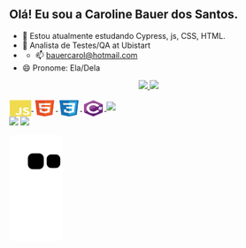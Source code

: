 ## Olá! Eu sou a Caroline Bauer dos Santos.

- 🌱 Estou atualmente estudando Cypress, js, CSS, HTML.
- 🏢 Analista de Testes/QA at Ubistart
- - 📫 bauercarol@hotmail.com
- 😄 Pronome: Ela/Dela
<div align="center">
  <a href="https://github.com/carolbauer">
  <img height="180em" src="https://github-readme-stats.vercel.app/api?username=carolbauer&show_icons=true&theme=dracula&include_all_commits=true&count_private=true"/>
    <img height="180em" src="https://github-readme-stats.vercel.app/api/top-langs/?username=carolbauer&layout=compact&langs_count=7&theme=dracula"/>
</div>
  <div style="display: inline_block"><br>
  <img align="center" alt="Rafa-Js" height="30" width="40" src="https://raw.githubusercontent.com/devicons/devicon/master/icons/javascript/javascript-plain.svg">
    <img align="center" alt="Rafa-HTML" height="30" width="40" src="https://raw.githubusercontent.com/devicons/devicon/master/icons/html5/html5-original.svg">
     <img align="center" alt="Rafa-CSS" height="30" width="40" src="https://raw.githubusercontent.com/devicons/devicon/master/icons/css3/css3-original.svg">
     <img align="center" alt="Rafa-Csharp" height="30" width="40" src="https://raw.githubusercontent.com/devicons/devicon/master/icons/csharp/csharp-original.svg">
    <img src="https://cdn.jsdelivr.net/gh/devicons/devicon/icons/php/php-original.svg" />
          
   
</div>
 
  <div>
  <a href="https://www.instagram.com/bauercarol/" target="_blank"><img src="https://img.shields.io/badge/-Instagram-%23E4405F?style=for-the-badge&logo=instagram&logoColor=white" target="_blank"></a> 
  <a href="https://www.linkedin.com/in/caroline-bauer-dos-santos-47364713a/" target="_blank"><img src="https://img.shields.io/badge/-LinkedIn-%230077B5?style=for-the-badge&logo=linkedin&logoColor=white" target="_blank"></a>     
  </div>
  
  <div>
    
![Snake animation](https://github.com/rafaballerini/rafaballerini/blob/output/github-contribution-grid-snake.svg)
  </div>
